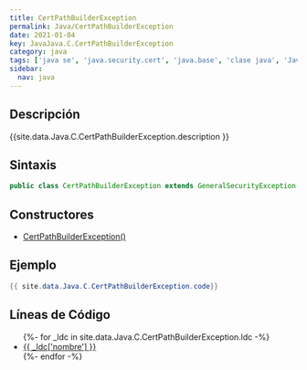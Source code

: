 ```yaml
---
title: CertPathBuilderException
permalink: Java/CertPathBuilderException
date: 2021-01-04
key: JavaJava.C.CertPathBuilderException
category: java
tags: ['java se', 'java.security.cert', 'java.base', 'clase java', 'Java 1.4']
sidebar: 
  nav: java
---
```


## Descripción
{{site.data.Java.C.CertPathBuilderException.description }}

## Sintaxis
~~~java
public class CertPathBuilderException extends GeneralSecurityException
~~~

## Constructores
* [CertPathBuilderException()](/Java/CertPathBuilderException/CertPathBuilderException/)

## Ejemplo
~~~java
{{ site.data.Java.C.CertPathBuilderException.code}}
~~~

## Líneas de Código
<ul>
{%- for _ldc in site.data.Java.C.CertPathBuilderException.ldc -%}
   <li>
       <a href="{{_ldc['url'] }}">{{ _ldc['nombre'] }}</a>
   </li>
{%- endfor -%}
</ul>
